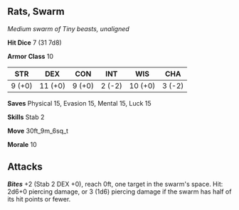 ## Rats, Swarm

*Medium swarm of Tiny beasts, unaligned*

**Hit Dice** 7 (31 7d8)

**Armor Class** 10

| STR     | DEX     | CON     | INT     | WIS     | CHA     |
|---------|---------|---------|---------|---------|---------|
|  9 (+0) | 11 (+0) |  9 (+0) |  2 (-2) | 10 (+0) |  3 (-2) |

**Saves** Physical 15, Evasion 15, Mental 15, Luck 15

**Skills** Stab 2

**Move** 30ft\_9m\_6sq\_t

**Morale** 10

## Attacks

***Bites*** +2 (Stab 2 DEX +0), reach 0ft, one target in the swarm's space. Hit: 2d6+0 piercing damage, or 3 (1d6) piercing damage if the swarm has half of its hit points or fewer.

